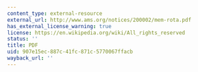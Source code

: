```yaml
---
content_type: external-resource
external_url: http://www.ams.org/notices/200002/mem-rota.pdf
has_external_license_warning: true
license: https://en.wikipedia.org/wiki/All_rights_reserved
status: ''
title: PDF
uid: 907e15ec-887c-41fc-871c-5770067ffacb
wayback_url: ''
---
```

